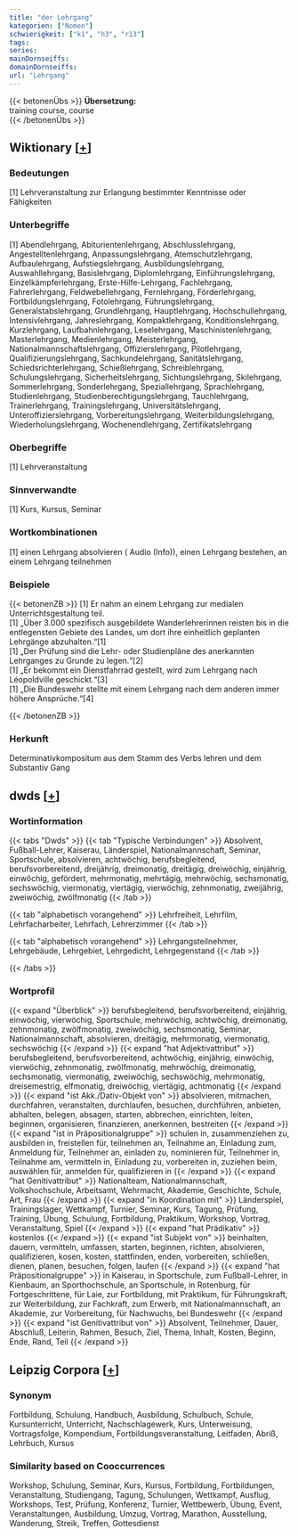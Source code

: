 ```yaml
---
title: "der Lehrgang"
kategorien: ["Nomen"]
schwierigkeit: ["k1", "h3", "r13"]
tags:
series:
mainDornseiffs:
domainDornseiffs:
url: "Lehrgang"
---
```


{{< betonenÜbs >}}
**Übersetzung:**  
training course, course  
{{< /betonenÜbs >}}

## Wiktionary [[+](https://de.wiktionary.org/wiki/Lehrgang)]

### Bedeutungen
[1] Lehrveranstaltung zur Erlangung bestimmter Kenntnisse oder Fähigkeiten  

### Unterbegriffe
[1] Abendlehrgang, Abiturientenlehrgang, Abschlusslehrgang, Angestelltenlehrgang, Anpassungslehrgang, Atemschutzlehrgang, Aufbaulehrgang, Aufstiegslehrgang, Ausbildungslehrgang, Auswahllehrgang, Basislehrgang, Diplomlehrgang, Einführungslehrgang, Einzelkämpferlehrgang, Erste-Hilfe-Lehrgang, Fachlehrgang, Fahrerlehrgang, Feldwebellehrgang, Fernlehrgang, Förderlehrgang, Fortbildungslehrgang, Fotolehrgang, Führungslehrgang, Generalstabslehrgang, Grundlehrgang, Hauptlehrgang, Hochschullehrgang, Intensivlehrgang, Jahreslehrgang, Kompaktlehrgang, Konditionslehrgang, Kurzlehrgang, Laufbahnlehrgang, Leselehrgang, Maschinistenlehrgang, Masterlehrgang, Medienlehrgang, Meisterlehrgang, Nationalmannschaftslehrgang, Offizierslehrgang, Pilotlehrgang, Qualifizierungslehrgang, Sachkundelehrgang, Sanitätslehrgang, Schiedsrichterlehrgang, Schießlehrgang, Schreiblehrgang, Schulungslehrgang, Sicherheitslehrgang, Sichtungslehrgang, Skilehrgang, Sommerlehrgang, Sonderlehrgang, Speziallehrgang, Sprachlehrgang, Studienlehrgang, Studienberechtigungslehrgang, Tauchlehrgang, Trainerlehrgang, Trainingslehrgang, Universitätslehrgang, Unteroffizierslehrgang, Vorbereitungslehrgang, Weiterbildungslehrgang, Wiederholungslehrgang, Wochenendlehrgang, Zertifikatslehrgang  

### Oberbegriffe
[1] Lehrveranstaltung  

### Sinnverwandte
[1] Kurs, Kursus, Seminar  

### Wortkombinationen
[1] einen Lehrgang absolvieren ( Audio (Info)), einen Lehrgang bestehen, an einem Lehrgang teilnehmen  

### Beispiele
{{< betonenZB >}}
[1] Er nahm an einem Lehrgang zur medialen Unterrichtsgestaltung teil.  
[1] „Über 3.000 spezifisch ausgebildete Wanderlehrerinnen reisten bis in die entlegensten Gebiete des Landes, um dort ihre einheitlich geplanten Lehrgänge abzuhalten.“[1]  
[1] „Der Prüfung sind die Lehr- oder Studienpläne des anerkannten Lehrganges zu Grunde zu legen.“[2]  
[1] „Er bekommt ein Dienstfahrrad gestellt, wird zum Lehrgang nach Léopoldville geschickt.“[3]  
[1] „Die Bundeswehr stellte mit einem Lehrgang nach dem anderen immer höhere Ansprüche.“[4]  

{{< /betonenZB >}}
### Herkunft
Determinativkompositum aus dem Stamm des Verbs lehren und dem Substantiv Gang  



## dwds [[+](https://www.dwds.de/wb/Lehrgang)]

### Wortinformation
{{< tabs "Dwds" >}}
{{< tab "Typische Verbindungen" >}}
Absolvent, Fußball-Lehrer, Kaiserau, Länderspiel, Nationalmannschaft, Seminar, Sportschule, absolvieren, achtwöchig, berufsbegleitend, berufsvorbereitend, dreijährig, dreimonatig, dreitägig, dreiwöchig, einjährig, einwöchig, gefördert, mehrmonatig, mehrtägig, mehrwöchig, sechsmonatig, sechswöchig, viermonatig, viertägig, vierwöchig, zehnmonatig, zweijährig, zweiwöchig, zwölfmonatig
{{< /tab >}}

{{< tab "alphabetisch vorangehend" >}}
Lehrfreiheit, Lehrfilm, Lehrfacharbeiter, Lehrfach, Lehrerzimmer
{{< /tab >}}

{{< tab "alphabetisch vorangehend" >}}
Lehrgangsteilnehmer, Lehrgebäude, Lehrgebiet, Lehrgedicht, Lehrgegenstand
{{< /tab >}}

{{< /tabs >}}

### Wortprofil
{{< expand "Überblick" >}} berufsbegleitend, berufsvorbereitend, einjährig, einwöchig, vierwöchig, Sportschule, mehrwöchig, achtwöchig, dreimonatig, zehnmonatig, zwölfmonatig, zweiwöchig, sechsmonatig, Seminar, Nationalmannschaft, absolvieren, dreitägig, mehrmonatig, viermonatig, sechswöchig {{< /expand >}}
{{< expand "hat Adjektivattribut" >}} berufsbegleitend, berufsvorbereitend, achtwöchig, einjährig, einwöchig, vierwöchig, zehnmonatig, zwölfmonatig, mehrwöchig, dreimonatig, sechsmonatig, viermonatig, zweiwöchig, sechswöchig, mehrmonatig, dreisemestrig, elfmonatig, dreiwöchig, viertägig, achtmonatig {{< /expand >}}
{{< expand "ist Akk./Dativ-Objekt von" >}} absolvieren, mitmachen, durchfahren, veranstalten, durchlaufen, besuchen, durchführen, anbieten, abhalten, belegen, absagen, starten, abbrechen, einrichten, leiten, beginnen, organisieren, finanzieren, anerkennen, bestreiten {{< /expand >}}
{{< expand "ist in Präpositionalgruppe" >}} schulen in, zusammenziehen zu, ausbilden in, freistellen für, teilnehmen an, Teilnahme an, Einladung zum, Anmeldung für, Teilnehmer an, einladen zu, nominieren für, Teilnehmer in, Teilnahme am, vermitteln in, Einladung zu, vorbereiten in, zuziehen beim, auswählen für, anmelden für, qualifizieren in {{< /expand >}}
{{< expand "hat Genitivattribut" >}} Nationalteam, Nationalmannschaft, Volkshochschule, Arbeitsamt, Wehrmacht, Akademie, Geschichte, Schule, Art, Frau {{< /expand >}}
{{< expand "in Koordination mit" >}} Länderspiel, Trainingslager, Wettkampf, Turnier, Seminar, Kurs, Tagung, Prüfung, Training, Übung, Schulung, Fortbildung, Praktikum, Workshop, Vortrag, Veranstaltung, Spiel {{< /expand >}}
{{< expand "hat Prädikativ" >}} kostenlos {{< /expand >}}
{{< expand "ist Subjekt von" >}} beinhalten, dauern, vermitteln, umfassen, starten, beginnen, richten, absolvieren, qualifizieren, kosen, kosten, stattfinden, enden, vorbereiten, schließen, dienen, planen, besuchen, folgen, laufen {{< /expand >}}
{{< expand "hat Präpositionalgruppe" >}} in Kaiserau, in Sportschule, zum Fußball-Lehrer, in Kienbaum, an Sporthochschule, an Sportschule, in Rotenburg, für Fortgeschrittene, für Laie, zur Fortbildung, mit Praktikum, für Führungskraft, zur Weiterbildung, zur Fachkraft, zum Erwerb, mit Nationalmannschaft, an Akademie, zur Vorbereitung, für Nachwuchs, bei Bundeswehr {{< /expand >}}
{{< expand "ist Genitivattribut von" >}} Absolvent, Teilnehmer, Dauer, Abschluß, Leiterin, Rahmen, Besuch, Ziel, Thema, Inhalt, Kosten, Beginn, Ende, Rand, Teil {{< /expand >}}

## Leipzig Corpora [[+](https://corpora.uni-leipzig.de/en/res?word=Lehrgang&corpusId=deu_newscrawl-public_2018)]


### Synonym
Fortbildung, Schulung, Handbuch, Ausbildung, Schulbuch, Schule, Kursunterricht, Unterricht, Nachschlagewerk, Kurs, Unterweisung, Vortragsfolge, Kompendium, Fortbildungsveranstaltung, Leitfaden, Abriß, Lehrbuch, Kursus


### Similarity based on Cooccurrences
Workshop, Schulung, Seminar, Kurs, Kursus, Fortbildung, Fortbildungen, Veranstaltung, Studiengang, Tagung, Schulungen, Wettkampf, Ausflug, Workshops, Test, Prüfung, Konferenz, Turnier, Wettbewerb, Übung, Event, Veranstaltungen, Ausbildung, Umzug, Vortrag, Marathon, Ausstellung, Wanderung, Streik, Treffen, Gottesdienst

